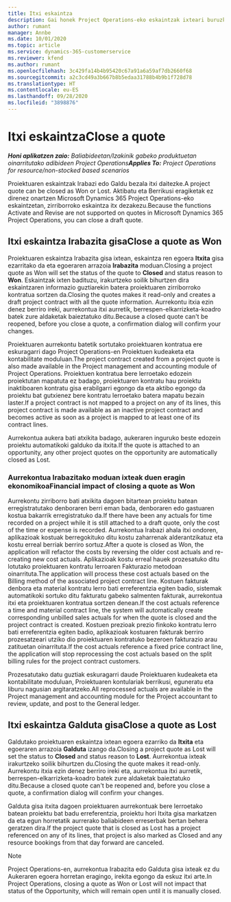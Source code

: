 ```yaml
---
title: Itxi eskaintza
description: Gai honek Project Operations-eko eskaintzak ixteari buruzko informazioa ematen du.
author: rumant
manager: Annbe
ms.date: 10/01/2020
ms.topic: article
ms.service: dynamics-365-customerservice
ms.reviewer: kfend
ms.author: rumant
ms.openlocfilehash: 3c429fa14b4b95420c67a91a6a59af7db2660f68
ms.sourcegitcommit: a2c3cd49a3b667b8b5edaa31788b4b9b1f728d78
ms.translationtype: HT
ms.contentlocale: eu-ES
ms.lasthandoff: 09/28/2020
ms.locfileid: "3898876"
---
```

# <a name="close-a-quote"></a><span data-ttu-id="20032-103">Itxi eskaintza</span><span class="sxs-lookup"><span data-stu-id="20032-103">Close a quote</span></span>

<span data-ttu-id="20032-104">_**Honi aplikatzen zaio:** Baliabideetan/Izakinik gabeko produktuetan oinarritutako adibideen Project Operations_</span><span class="sxs-lookup"><span data-stu-id="20032-104">_**Applies To:** Project Operations for resource/non-stocked based scenarios_</span></span>

<span data-ttu-id="20032-105">Proiektuaren eskaintzak Irabazi edo Galdu bezala itxi daitezke.</span><span class="sxs-lookup"><span data-stu-id="20032-105">A project quote can be closed as Won or Lost.</span></span> <span data-ttu-id="20032-106">Aktibatu eta Berrikusi eragiketak ez direnez onartzen Microsoft Dynamics 365 Project Operations-eko eskaintzetan, zirriborroko eskaintza itx dezakezu.</span><span class="sxs-lookup"><span data-stu-id="20032-106">Because the functions Activate and Revise are not supported on quotes in Microsoft Dynamics 365 Project Operations, you can close a draft quote.</span></span>

## <a name="close-a-quote-as-won"></a><span data-ttu-id="20032-107">Itxi eskaintza Irabazita gisa</span><span class="sxs-lookup"><span data-stu-id="20032-107">Close a quote as Won</span></span>

<span data-ttu-id="20032-108">Proiektuaren eskaintza Irabazita gisa ixtean, eskaintza ren egoera **Itxita** gisa ezarritako da eta egoeraren arrazoia **Irabazita** moduan.</span><span class="sxs-lookup"><span data-stu-id="20032-108">Closing a project quote as Won will set the status of the quote to **Closed** and status reason to **Won**.</span></span> <span data-ttu-id="20032-109">Eskaintzak ixten badituzu, irakurtzeko soilik bihurtzen dira eskaintzaren informazio guztiarekin batera proiektuaren zirriborroko kontratua sortzen da.</span><span class="sxs-lookup"><span data-stu-id="20032-109">Closing the quotes makes it read-only and creates a draft project contract with all the quote information.</span></span> <span data-ttu-id="20032-110">Aurrekontu itxia ezin denez berriro ireki, aurrekontua itxi aurretik, berrespen-elkarrizketa-koadro batek zure aldaketak baieztatuko ditu.</span><span class="sxs-lookup"><span data-stu-id="20032-110">Because a closed quote can't be reopened, before you close a quote, a confirmation dialog will confirm your changes.</span></span>

<span data-ttu-id="20032-111">Proiektuaren aurrekontu batetik sortutako proiektuaren kontratua ere eskuragarri dago Project Operations-en Proiektuen kudeaketa eta kontabilitate moduluan.</span><span class="sxs-lookup"><span data-stu-id="20032-111">The project contract created from a project quote is also made available in the Project management and accounting module of Project Operations.</span></span> <span data-ttu-id="20032-112">Proiektuen kontratua bere lerroetako edozein proiektutan mapatuta ez badago, proiektuaren kontratu hau proiektu inaktiboaren kontratu gisa erabilgarri egongo da eta aktibo egongo da proiektu bat gutxienez bere kontratu lerroetako batera mapatu bezain laster.</span><span class="sxs-lookup"><span data-stu-id="20032-112">If a project contract is not mapped to a project on any of its lines, this project contract is made available as an inactive project contract and becomes active as soon as a project is mapped to at least one of its contract lines.</span></span>

<span data-ttu-id="20032-113">Aurrekontua aukera bati atxikita badago, aukeraren inguruko beste edozein proiektu automatikoki galduko da itxita.</span><span class="sxs-lookup"><span data-stu-id="20032-113">If the quote is attached to an opportunity, any other project quotes on the opportunity are automatically closed as Lost.</span></span>

### <a name="financial-impact-of-closing-a-quote-as-won"></a><span data-ttu-id="20032-114">Aurrekontua Irabazitako moduan ixteak duen eragin ekonomikoa</span><span class="sxs-lookup"><span data-stu-id="20032-114">Financial impact of closing a quote as Won</span></span>

<span data-ttu-id="20032-115">Aurrekontu zirriborro bati atxikita dagoen bitartean proiektu batean erregistratutako denboraren berri eman bada, denboraren edo gastuaren kostua bakarrik erregistratuko da.</span><span class="sxs-lookup"><span data-stu-id="20032-115">If there have been any actuals for time recorded on a project while it is still attached to a draft quote, only the cost of the time or expense is recorded.</span></span> <span data-ttu-id="20032-116">Aurrekontua Irabazi ahala itxi ondoren, aplikazioak kostuak berregokituko ditu kostu zaharrenak alderantzikatuz eta kostu erreal berriak berriro sortuz.</span><span class="sxs-lookup"><span data-stu-id="20032-116">After a quote is closed as Won, the application will refactor the costs by reversing the older cost actuals and re-creating new cost actuals.</span></span> <span data-ttu-id="20032-117">Aplikazioak kostu erreal hauek prozesatuko ditu lotutako proiektuaren kontratu lerroaren Fakturazio metodoan oinarrituta.</span><span class="sxs-lookup"><span data-stu-id="20032-117">The application will process these cost actuals based on the Billing method of the associated project contract line.</span></span> <span data-ttu-id="20032-118">Kostuen fakturak denbora eta material kontratu lerro bati erreferentzia egiten badio, sistemak automatikoki sortuko ditu fakturatu gabeko salmenten fakturak, aurrekontua itxi eta proiektuaren kontratua sortzen denean.</span><span class="sxs-lookup"><span data-stu-id="20032-118">If the cost actuals reference a time and material contract line, the system will automatically create corresponding unbilled sales actuals for when the quote is closed and the project contract is created.</span></span> <span data-ttu-id="20032-119">Kostuen prezioak prezio finkoko kontratu lerro bati erreferentzia egiten badio, aplikazioak kostuaren fakturak berriro prozesatzeari utziko dio proiektuaren kontratuko bezeroen fakturazio arau zatituetan oinarrituta.</span><span class="sxs-lookup"><span data-stu-id="20032-119">If the cost actuals reference a fixed price contract line, the application will stop reprocessing the cost actuals based on the split billing rules for the project contract customers.</span></span>

<span data-ttu-id="20032-120">Prozesatutako datu guztiak eskuragarri daude Proiektuaren kudeaketa eta kontabilitate moduluan, Proiektuaren kontulariak berrikusi, eguneratu eta liburu nagusian argitaratzeko.</span><span class="sxs-lookup"><span data-stu-id="20032-120">All reprocessed actuals are available in the Project management and accounting module for the Project accountant to review, update, and post to the General ledger.</span></span> 

## <a name="close-a-quote-as-lost"></a><span data-ttu-id="20032-121">Itxi eskaintza Galduta gisa</span><span class="sxs-lookup"><span data-stu-id="20032-121">Close a quote as Lost</span></span>

<span data-ttu-id="20032-122">Galdutako proiektuaren eskaintza ixtean egoera ezarriko da **Itxita** eta egoeraren arrazoia **Galduta** izango da.</span><span class="sxs-lookup"><span data-stu-id="20032-122">Closing a project quote as Lost will set the status to **Closed** and status reason to **Lost**.</span></span> <span data-ttu-id="20032-123">Aurrekontua ixteak irakurtzeko soilik bihurtzen du.</span><span class="sxs-lookup"><span data-stu-id="20032-123">Closing the quote makes it read-only.</span></span> <span data-ttu-id="20032-124">Aurrekontu itxia ezin denez berriro ireki eta, aurrekontua itxi aurretik, berrespen-elkarrizketa-koadro batek zure aldaketak baieztatuko ditu.</span><span class="sxs-lookup"><span data-stu-id="20032-124">Because a closed quote can't be reopened and, before you close a quote, a confirmation dialog will confirm your changes.</span></span>

<span data-ttu-id="20032-125">Galduta gisa itxita dagoen proiektuaren aurrekontuak bere lerroetako batean proiektu bat badu erreferentzia, proiektu hori Itxita gisa markatzen da eta egun horretatik aurrerako baliabideen erreserbak bertan behera geratzen dira.</span><span class="sxs-lookup"><span data-stu-id="20032-125">If the project quote that is closed as Lost has a project referenced on any of its lines, that project is also marked as Closed and any resource bookings from that day forward are canceled.</span></span>

> [!NOTE]
> <span data-ttu-id="20032-126">Project Operations-en, aurrekontua Irabazita edo Galduta gisa ixteak ez du Aukeraren egoera horretan eragingo, irekita egongo da eskuz itxi arte.</span><span class="sxs-lookup"><span data-stu-id="20032-126">In Project Operations, closing a quote as Won or Lost will not impact that status of the Opportunity, which will remain open until it is manually closed.</span></span>
